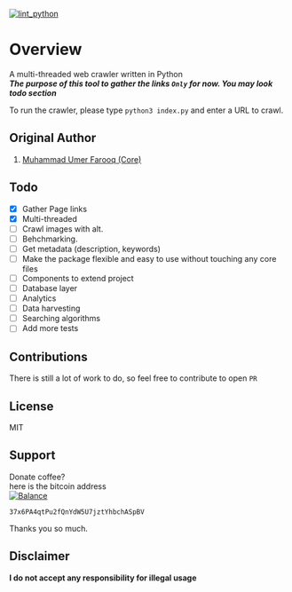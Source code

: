 [![lint_python](https://github.com/Lablnet/Web-Spider/workflows/lint_python/badge.svg)](https://github.com/Lablnet/Web-Spider/actions)

# Overview
A multi-threaded web crawler written in Python  
***The purpose of this tool to gather the links `Only` for now.  You may look todo section***

To run the crawler, please type `python3 index.py` and enter a URL to crawl.
  
## Original Author  
1. [Muhammad Umer Farooq (Core)](https://github.com/Lablnet)  
  
  ## Todo
  - [x] Gather Page links
  - [x] Multi-threaded
  - [ ] Crawl images with alt.
  - [ ] Behchmarking.
  - [ ] Get metadata (description, keywords)
  - [ ] Make the package flexible and easy to use without touching any core files
  - [ ] Components to extend project
  - [ ] Database layer
  - [ ] Analytics
  - [ ] Data harvesting
  - [ ] Searching algorithms
  - [ ] Add more tests
  
## Contributions  
There is still a lot of work to do, so feel free to contribute to open `PR`  
  
## License  
MIT  
  
## Support  
Donate coffee?  
here is the bitcoin address  
[![Balance](https://img.balancebadge.io/btc/37x6PA4qtPu2fQnYdW5U7jztYhbchASpBV.svg)](https://img.balancebadge.io/btc/37x6PA4qtPu2fQnYdW5U7jztYhbchASpBV.svg)

   ```37x6PA4qtPu2fQnYdW5U7jztYhbchASpBV```  
  
Thanks you so much.

## Disclaimer
**I do not accept any responsibility for illegal usage**
